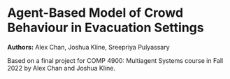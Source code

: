 # Agent-Based Model of Crowd Behaviour in Evacuation Settings

**Authors:** Alex Chan, Joshua Kline, Sreepriya Pulyassary

Based on a final project for COMP 4900: Multiagent Systems course in 
Fall 2022 by Alex Chan and Joshua Kline.
